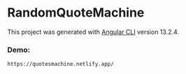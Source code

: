 # RandomQuoteMachine

This project was generated with [Angular CLI](https://github.com/angular/angular-cli) version 13.2.4.
### Demo:
```
https://quotesmachine.netlify.app/
```

